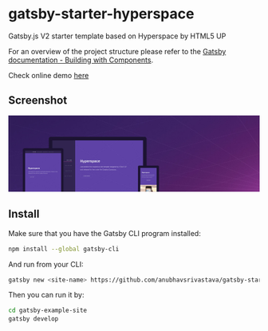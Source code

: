 # gatsby-starter-hyperspace

Gatsby.js V2 starter template based on Hyperspace by HTML5 UP

For an overview of the project structure please refer to the [Gatsby documentation - Building with Components](https://www.gatsbyjs.org/docs/building-with-components/).

Check online demo [here](https://anubhavsrivastava.github.io/gatsby-starter-hyperspace/)

## Screenshot

![Screenshot](./src/assets/img/hyperspace.jpg)

## Install

Make sure that you have the Gatsby CLI program installed:

```sh
npm install --global gatsby-cli
```

And run from your CLI:

```sh
gatsby new <site-name> https://github.com/anubhavsrivastava/gatsby-starter-hyperspace
```

Then you can run it by:

```sh
cd gatsby-example-site
gatsby develop
```
